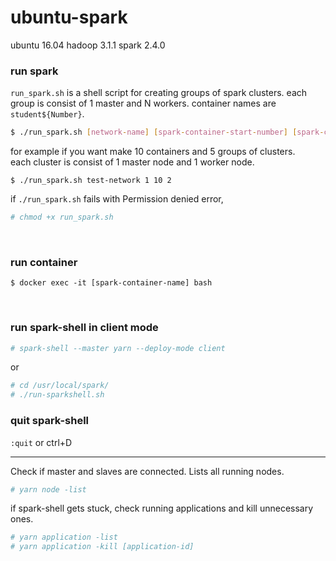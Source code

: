 # ubuntu-spark

ubuntu 16.04 hadoop 3.1.1 spark 2.4.0

### run spark

`run_spark.sh` is a shell script for creating groups of spark clusters.
each group is consist of 1 master and N workers.
container names are `student${Number}`.

```bash
$ ./run_spark.sh [network-name] [spark-container-start-number] [spark-container-end-number] [number of containers among the cluster group]
```
for example if you want make 10 containers and 5 groups of clusters. 
<br/>
each cluster is consist of 1 master node and 1 worker node.
```
$ ./run_spark.sh test-network 1 10 2
```
if `./run_spark.sh` fails with Permission denied error,
```bash
# chmod +x run_spark.sh
```
<br/>

### run container
```
$ docker exec -it [spark-container-name] bash
```
<br/>

### run spark-shell in client mode
```bash
# spark-shell --master yarn --deploy-mode client
```
or
```bash
# cd /usr/local/spark/
# ./run-sparkshell.sh
```

### quit spark-shell
`:quit` or ctrl+D

---

Check if master and slaves are connected.
Lists all running nodes.
```bash
# yarn node -list
```


if spark-shell gets stuck, check running applications and kill unnecessary ones.
```bash
# yarn application -list
# yarn application -kill [application-id]
```


